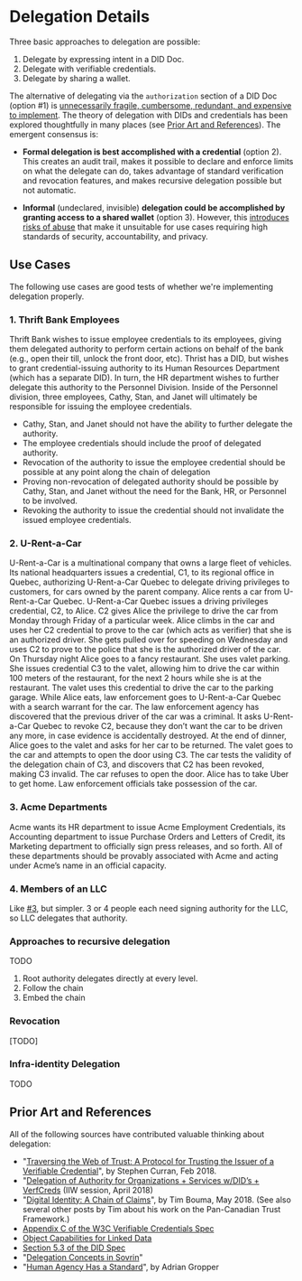 # Delegation Details

Three basic approaches to delegation are possible:

1. Delegate by expressing intent in a DID Doc.
2. Delegate with verifiable credentials.
3. Delegate by sharing a wallet.

The alternative of delegating via the `authorization` section of a DID Doc
(option #1) is [unnecessarily fragile, cumbersome, redundant, and expensive to implement](
https://docs.google.com/presentation/d/1-nEPpomAhhm6HPZf9C1o-rEljSNNKj-i4NuXjIW8BLI/edit#slide=id.g572b6fbf26_0_69).
The theory of delegation with DIDs and credentials has been explored thoughtfully
in many places (see [Prior Art and References](#prior-art-and-references)). The emergent consensus is:

* __Formal delegation is best accomplished with a credential__ (option 2). This creates an audit
trail, makes it possible to declare and enforce limits on what the delegate can do,
takes advantage of standard verification and revocation features, and makes recursive
delegation possible but not automatic.

* __Informal__ (undeclared, invisible) __delegation could be accomplished
by granting access to a shared wallet__ (option 3). However, this [introduces risks of
abuse](https://docs.google.com/presentation/d/1-nEPpomAhhm6HPZf9C1o-rEljSNNKj-i4NuXjIW8BLI/edit#slide=id.g572b6fbf26_0_63)
that make it unsuitable for use cases requiring high standards of
security, accountability, and privacy.

## Use Cases

The following use cases are good tests of whether we're implementing delegation
properly.

### 1. Thrift Bank Employees

Thrift Bank wishes to issue employee credentials to its employees, giving them delegated
authority to perform certain actions on behalf of the bank (e.g., open their till, unlock
the front door, etc). Thrist has a DID, but wishes to grant credential-issuing authority
to its Human Resources Department (which has a separate DID). In turn, the HR department
wishes to further delegate this authority to the Personnel Division. Inside of the Personnel
division, three employees, Cathy, Stan, and Janet will ultimately be responsible for issuing
the employee credentials.

* Cathy, Stan, and Janet should not have the ability to further delegate the authority.
* The employee credentials should include the proof of delegated authority.
* Revocation of the authority to issue the employee credential should be possible at any point along the chain of delegation
* Proving non-revocation of delegated authority should be possible by Cathy, Stan, and Janet without the need for the Bank, HR, or Personnel to be involved.
* Revoking the authority to issue the credential should not invalidate the issued employee credentials.

### 2. U-Rent-a-Car

U-Rent-a-Car is a multinational company that owns a large fleet of vehicles.
Its national headquarters issues a credential, C1, to its regional office in Quebec, authorizing
U-Rent-a-Car Quebec to delegate driving privileges to customers, for cars owned by the parent
company. Alice rents a car from U-Rent-a-Car Quebec. U-Rent-a-Car Quebec issues a driving privileges
credential, C2, to Alice. C2 gives Alice the privilege to drive the car from Monday through Friday
of a particular week. Alice climbs in the car and uses her C2 credential to prove to the car (which
acts as verifier) that she is an authorized driver. She gets pulled over for speeding on Wednesday
and uses C2 to prove to the police that she is the authorized driver of the car. On Thursday night
Alice goes to a fancy restaurant. She uses valet parking. She issues credential C3 to the valet,
allowing him to drive the car within 100 meters of the restaurant, for the next 2 hours while she
is at the restaurant. The valet uses this credential to drive the car to the parking garage. While
Alice eats, law enforcement goes to U-Rent-a-Car Quebec with a search warrant for the car. The law
enforcement agency has discovered that the previous driver of the car was a criminal. It asks
U-Rent-a-Car Quebec to revoke C2, because they don’t want the car to be driven any more, in case
evidence is accidentally destroyed. At the end of dinner, Alice goes to the valet and asks for her
car to be returned. The valet goes to the car and attempts to open the door using C3. The car tests
the validity of the delegation chain of C3, and discovers that C2 has been revoked, making C3 invalid.
The car refuses to open the door. Alice has to take Uber to get home. Law enforcement officials take
possession of the car.

### 3. Acme Departments

Acme wants its HR department to issue Acme Employment Credentials, its Accounting department to issue
Purchase Orders and Letters of Credit, its Marketing department to officially sign press releases,
and so forth. All of these departments should be provably associated with Acme and acting under Acme’s
name in an official capacity.

### 4. Members of an LLC

Like [#3](#3-acme-departments), but simpler. 3 or 4 people each need signing authority for the LLC,
so LLC delegates that authority.

### Approaches to recursive delegation
TODO
1. Root authority delegates directly at every level.
2. Follow the chain
3. Embed the chain

### Revocation
[TODO]

### Infra-identity Delegation
TODO

## Prior Art and References

All of the following sources have contributed valuable thinking about delegation:

* "[Traversing the Web of Trust: A Protocol for Trusting the Issuer of a Verifiable Credential](
https://docs.google.com/document/d/1nYq0iakgtyC21oUGWa5hLuJUoKeJFpURtGz6HcLIltY/edit)", by Stephen Curran, Feb 2018.
* "[Delegation of Authority for Organizations + Services w/DID’s + VerfCreds](https://iiw.idcommons.net/Delegation_of_Authority_for_Organizations_%2B_Services_w/DID%E2%80%99s_%2B_VerfCreds) (IIW session, April 2018)
* "[Digital Identity: A Chain of Claims](https://medium.com/@trbouma/digital-identity-a-chain-of-claims-70fee8519d3d)",
by Tim Bouma, May 2018. (See also several other posts by Tim about his work on the Pan-Canadian Trust
Framework.)
* [Appendix C of the W3C Verifiable Credentials Spec](https://w3c.github.io/vc-data-model/#subject-holder-relationships)
* [Object Capabilities for Linked Data](https://w3c-ccg.github.io/ocap-ld/)
* [Section 5.3 of the DID Spec](https://w3c-ccg.github.io/did-spec/#authorization-and-delegation)
* "[Delegation Concepts in Sovrin](https://docs.google.com/presentation/d/1-nEPpomAhhm6HPZf9C1o-rEljSNNKj-i4NuXjIW8BLI/edit)"
* "[Human Agency Has a Standard](https://docs.google.com/document/d/112GrR_i7HgstckRSiamlpu6scLV4dqroImFAjwDmFUI/edit)", by Adrian Gropper